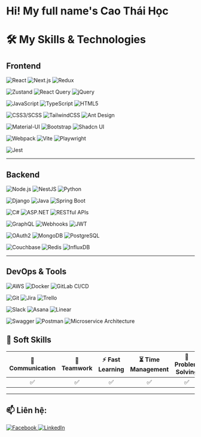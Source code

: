 # Hi! My full name's Cao Thái Học

# 🛠️ My Skills & Technologies

## Frontend
<p>
  <img src="https://img.shields.io/badge/React-61DAFB?style=for-the-badge&logo=react&logoColor=black" alt="React" />
  <img src="https://img.shields.io/badge/Next.js-000000?style=for-the-badge&logo=next.js&logoColor=white" alt="Next.js" />
  <img src="https://img.shields.io/badge/Redux-764ABC?style=for-the-badge&logo=redux&logoColor=white" alt="Redux" />
</p>
<p>
  <img src="https://img.shields.io/badge/Zustand-FFC107?style=for-the-badge&logo=react&logoColor=black" alt="Zustand" />
  <img src="https://img.shields.io/badge/React%20Query-FF4154?style=for-the-badge&logo=reactquery&logoColor=white" alt="React Query" />
  <img src="https://img.shields.io/badge/jQuery-0769AD?style=for-the-badge&logo=jquery&logoColor=white" alt="jQuery" />
</p>
<p>
  <img src="https://img.shields.io/badge/JavaScript-ES6+-F7DF1E?style=for-the-badge&logo=javascript&logoColor=black" alt="JavaScript" />
  <img src="https://img.shields.io/badge/TypeScript-3178C6?style=for-the-badge&logo=typescript&logoColor=white" alt="TypeScript" />
  <img src="https://img.shields.io/badge/HTML5-E34F26?style=for-the-badge&logo=html5&logoColor=white" alt="HTML5" />
</p>
<p>
  <img src="https://img.shields.io/badge/CSS3/SCSS-CC6699?style=for-the-badge&logo=sass&logoColor=white" alt="CSS3/SCSS" />
  <img src="https://img.shields.io/badge/TailwindCSS-06B6D4?style=for-the-badge&logo=tailwindcss&logoColor=white" alt="TailwindCSS" />
  <img src="https://img.shields.io/badge/Ant%20Design-0170FE?style=for-the-badge&logo=antdesign&logoColor=white" alt="Ant Design" />
</p>
<p>
  <img src="https://img.shields.io/badge/Material--UI-007FFF?style=for-the-badge&logo=mui&logoColor=white" alt="Material-UI" />
  <img src="https://img.shields.io/badge/Bootstrap-7952B3?style=for-the-badge&logo=bootstrap&logoColor=white" alt="Bootstrap" />
  <img src="https://img.shields.io/badge/Shadcn%20UI-000000?style=for-the-badge&logo=shadcnui&logoColor=white" alt="Shadcn UI" />
</p>
<p>
  <img src="https://img.shields.io/badge/Webpack-8DD6F9?style=for-the-badge&logo=webpack&logoColor=black" alt="Webpack" />
  <img src="https://img.shields.io/badge/Vite-646CFF?style=for-the-badge&logo=vite&logoColor=white" alt="Vite" />
  <img src="https://img.shields.io/badge/Playwright-2EAD33?style=for-the-badge&logo=playwright&logoColor=white" alt="Playwright" />
</p>
<p>
  <img src="https://img.shields.io/badge/Jest-C21325?style=for-the-badge&logo=jest&logoColor=white" alt="Jest" />
</p>

---

## Backend
<p>
  <img src="https://img.shields.io/badge/Node.js-339933?style=for-the-badge&logo=nodedotjs&logoColor=white" alt="Node.js" />
  <img src="https://img.shields.io/badge/NestJS-E0234E?style=for-the-badge&logo=nestjs&logoColor=white" alt="NestJS" />
  <img src="https://img.shields.io/badge/Python-3776AB?style=for-the-badge&logo=python&logoColor=white" alt="Python" />
</p>
<p>
  <img src="https://img.shields.io/badge/Django-092E20?style=for-the-badge&logo=django&logoColor=white" alt="Django" />
  <img src="https://img.shields.io/badge/Java-007396?style=for-the-badge&logo=java&logoColor=white" alt="Java" />
  <img src="https://img.shields.io/badge/Spring%20Boot-6DB33F?style=for-the-badge&logo=springboot&logoColor=white" alt="Spring Boot" />
</p>
<p>
  <img src="https://img.shields.io/badge/C%23-239120?style=for-the-badge&logo=csharp&logoColor=white" alt="C#" />
  <img src="https://img.shields.io/badge/ASP.NET%20MVC/Core-512BD4?style=for-the-badge&logo=dotnet&logoColor=white" alt="ASP.NET" />
  <img src="https://img.shields.io/badge/RESTful%20APIs-02569B?style=for-the-badge&logo=rest&logoColor=white" alt="RESTful APIs" />
</p>
<p>
  <img src="https://img.shields.io/badge/GraphQL-E10098?style=for-the-badge&logo=graphql&logoColor=white" alt="GraphQL" />
  <img src="https://img.shields.io/badge/Webhooks-FF6F00?style=for-the-badge&logo=webhooks&logoColor=white" alt="Webhooks" />
  <img src="https://img.shields.io/badge/JWT-000000?style=for-the-badge&logo=jsonwebtokens&logoColor=white" alt="JWT" />
</p>
<p>
  <img src="https://img.shields.io/badge/OAuth2-3C3C3D?style=for-the-badge&logo=oauth&logoColor=white" alt="OAuth2" />
  <img src="https://img.shields.io/badge/MongoDB-47A248?style=for-the-badge&logo=mongodb&logoColor=white" alt="MongoDB" />
  <img src="https://img.shields.io/badge/PostgreSQL-4169E1?style=for-the-badge&logo=postgresql&logoColor=white" alt="PostgreSQL" />
</p>
<p>
  <img src="https://img.shields.io/badge/Couchbase-EA2328?style=for-the-badge&logo=couchbase&logoColor=white" alt="Couchbase" />
  <img src="https://img.shields.io/badge/Redis-DC382D?style=for-the-badge&logo=redis&logoColor=white" alt="Redis" />
  <img src="https://img.shields.io/badge/InfluxDB-22ADF6?style=for-the-badge&logo=influxdb&logoColor=white" alt="InfluxDB" />
</p>

---

## DevOps & Tools
<p>
  <img src="https://img.shields.io/badge/AWS-232F3E?style=for-the-badge&logo=amazonaws&logoColor=white" alt="AWS" />
  <img src="https://img.shields.io/badge/Docker-2496ED?style=for-the-badge&logo=docker&logoColor=white" alt="Docker" />
  <img src="https://img.shields.io/badge/GitLab%20CI/CD-FCA121?style=for-the-badge&logo=gitlab&logoColor=white" alt="GitLab CI/CD" />
</p>
<p>
  <img src="https://img.shields.io/badge/Git-F05032?style=for-the-badge&logo=git&logoColor=white" alt="Git" />
  <img src="https://img.shields.io/badge/Jira-0052CC?style=for-the-badge&logo=jira&logoColor=white" alt="Jira" />
  <img src="https://img.shields.io/badge/Trello-0052CC?style=for-the-badge&logo=trello&logoColor=white" alt="Trello" />
</p>
<p>
  <img src="https://img.shields.io/badge/Slack-4A154B?style=for-the-badge&logo=slack&logoColor=white" alt="Slack" />
  <img src="https://img.shields.io/badge/Asana-273347?style=for-the-badge&logo=asana&logoColor=F06A6A" alt="Asana" />
  <img src="https://img.shields.io/badge/Linear-5E6AD2?style=for-the-badge&logo=linear&logoColor=white" alt="Linear" />
</p>
<p>
  <img src="https://img.shields.io/badge/Swagger-85EA2D?style=for-the-badge&logo=swagger&logoColor=black" alt="Swagger" />
  <img src="https://img.shields.io/badge/Postman-FF6C37?style=for-the-badge&logo=postman&logoColor=white" alt="Postman" />
  <img src="https://img.shields.io/badge/Microservice-00A7E1?style=for-the-badge&logo=cloud&logoColor=white" alt="Microservice Architecture" />
</p>


## 🤝 Soft Skills
| 💬 Communication | 👥 Teamwork | ⚡ Fast Learning | ⏳ Time Management | 🧠 Problem Solving |
| :---: | :---: | :---: | :---: | :---: |
| ✅ | ✅ | ✅ | ✅ | ✅ |

---

## 📫 Liên hệ:
<a href="https://www.facebook.com/thaihoc.cao.9/" target="_blank">
  <img src="https://img.shields.io/badge/Facebook-1877F2?style=for-the-badge&logo=facebook&logoColor=white" alt="Facebook" />
</a>
<a href="https://www.linkedin.com/in/cao-thai-hoc-56049523b/" target="_blank">
  <img src="https://img.shields.io/badge/LinkedIn-0A66C2?style=for-the-badge&logo=linkedin&logoColor=white" alt="LinkedIn" />
</a>

